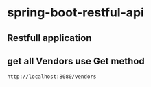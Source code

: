 # spring-boot-restful-api

## Restfull application 

## get all Vendors use Get method 
```
http://localhost:8080/vendors
```

